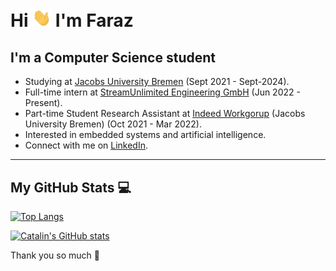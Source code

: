 # Hi <img src="https://raw.githubusercontent.com/ABSphreak/ABSphreak/master/gifs/Hi.gif" width="30px"> I'm Faraz

## I'm a Computer Science student

- Studying at [Jacobs University Bremen][1] (Sept 2021 - Sept-2024).
- Full-time intern at [StreamUnlimited Engineering GmbH][2] (Jun 2022 - Present).
- Part-time Student Research Assistant at [Indeed Workgorup][3] (Jacobs University Bremen) (Oct 2021 - Mar 2022).
- Interested in embedded systems and artificial intelligence.
- Connect with me on [LinkedIn](https://www.linkedin.com/in/faraz7321/).

---

## My GitHub Stats 💻

[![Top Langs](https://github-readme-stats.vercel.app/api/top-langs/?username=faraz7321&hide=java,html,css&theme=dracula)](https://github.com/anuraghazra/github-readme-stats)

[![Catalin's GitHub stats](https://github-readme-stats.vercel.app/api?username=faraz7321&theme=dracula)](https://github.com/anuraghazra/github-readme-stats)

Thank you so much 🙏

[1]: https://www.jacobs-university.de/ "Jacobs University Bremen" 

[2]: https://www.streamunlimited.com/ "StreamUnlimited Engineering GmbH"

[3]: http://indeed.user.jacobs-university.de/ "Indeed Workgroup"
